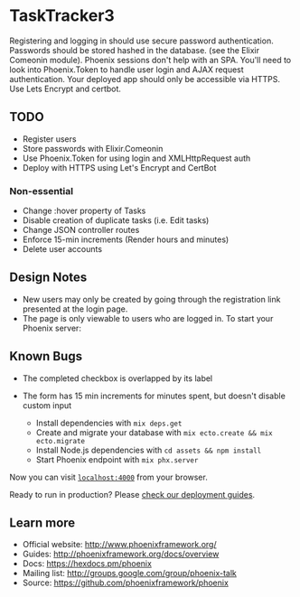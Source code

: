 # TaskTracker3

Registering and logging in should use secure password authentication.
Passwords should be stored hashed in the database. (see the Elixir Comeonin module).
Phoenix sessions don't help with an SPA. You'll need to look into Phoenix.Token to handle user login and AJAX request authentication.
Your deployed app should only be accessible via HTTPS. Use Lets Encrypt and certbot.

## TODO
* Register users
* Store passwords with Elixir.Comeonin
* Use Phoenix.Token for using login and XMLHttpRequest auth
* Deploy with HTTPS using Let's Encrypt and CertBot

### Non-essential
* Change :hover property of Tasks
* Disable creation of duplicate tasks (i.e. Edit tasks)
* Change JSON controller routes
* Enforce 15-min increments (Render hours and minutes)
* Delete user accounts

## Design Notes
* New users may only be created by going through the registration link presented at the login page.
* The page is only viewable to users who are logged in.
To start your Phoenix server:
## Known Bugs
* The completed checkbox is overlapped by its label
* The form has 15 min increments for minutes spent, but doesn't disable custom input


  * Install dependencies with `mix deps.get`
  * Create and migrate your database with `mix ecto.create && mix ecto.migrate`
  * Install Node.js dependencies with `cd assets && npm install`
  * Start Phoenix endpoint with `mix phx.server`

Now you can visit [`localhost:4000`](http://localhost:4000) from your browser.

Ready to run in production? Please [check our deployment guides](http://www.phoenixframework.org/docs/deployment).

## Learn more

  * Official website: http://www.phoenixframework.org/
  * Guides: http://phoenixframework.org/docs/overview
  * Docs: https://hexdocs.pm/phoenix
  * Mailing list: http://groups.google.com/group/phoenix-talk
  * Source: https://github.com/phoenixframework/phoenix

